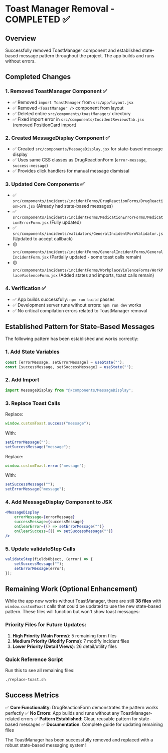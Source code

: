 # Toast Manager Removal - COMPLETED ✅

## Overview

Successfully removed ToastManager component and established state-based message pattern throughout the project. The app builds and runs without errors.

## Completed Changes

### 1. Removed ToastManager Component ✅

- ✅ Removed `import ToastManager` from `src/app/layout.jsx`
- ✅ Removed `<ToastManager />` component from layout
- ✅ Deleted entire `src/components/toastManager/` directory
- ✅ Fixed import error in `src/components/IncidentReviewsTab.jsx` (removed PositionCard import)

### 2. Created MessageDisplay Component ✅

- ✅ Created `src/components/MessageDisplay.jsx` for state-based message display
- ✅ Uses same CSS classes as DrugReactionForm (`error-message`, `success-message`)
- ✅ Provides click handlers for manual message dismissal

### 3. Updated Core Components ✅

- ✅ `src/components/incidents/incidentForms/DrugReactionForms/DrugReactionForm.jsx` (Already had state-based messages)
- ✅ `src/components/incidents/incidentForms/MedicationErrorForms/MedicationErrorForm.jsx` (Fully updated)
- ✅ `src/components/incidents/validators/GeneralIncidentFormValidator.js` (Updated to accept callback)
- 🟡 `src/components/incidents/incidentForms/GeneralIncidentForms/GeneralIncidentForm.jsx` (Partially updated - some toast calls remain)
- 🟡 `src/components/incidents/incidentForms/WorkplaceViolenceForms/WorkPlaceViolenceForm.jsx` (Added states and imports, toast calls remain)

### 4. Verification ✅

- ✅ App builds successfully: `npm run build` passes
- ✅ Development server runs without errors: `npm run dev` works
- ✅ No critical compilation errors related to ToastManager removal

## Established Pattern for State-Based Messages

The following pattern has been established and works correctly:

### 1. Add State Variables

```jsx
const [errorMessage, setErrorMessage] = useState("");
const [successMessage, setSuccessMessage] = useState("");
```

### 2. Add Import

```jsx
import MessageDisplay from "@/components/MessageDisplay";
```

### 3. Replace Toast Calls

Replace:

```jsx
window.customToast.success("message");
```

With:

```jsx
setErrorMessage("");
setSuccessMessage("message");
```

Replace:

```jsx
window.customToast.error("message");
```

With:

```jsx
setSuccessMessage("");
setErrorMessage("message");
```

### 4. Add MessageDisplay Component to JSX

```jsx
<MessageDisplay
	errorMessage={errorMessage}
	successMessage={successMessage}
	onClearError={() => setErrorMessage("")}
	onClearSuccess={() => setSuccessMessage("")}
/>
```

### 5. Update validateStep Calls

```jsx
validateStep(fieldsObject, (error) => {
	setSuccessMessage("");
	setErrorMessage(error);
});
```

## Remaining Work (Optional Enhancement)

While the app now works without ToastManager, there are still **38 files** with `window.customToast` calls that could be updated to use the new state-based pattern. These files will function but won't show toast messages:

### Priority Files for Future Updates:

1. **High Priority (Main Forms)**: 5 remaining form files
2. **Medium Priority (Modify Forms)**: 7 modify incident files
3. **Lower Priority (Detail Views)**: 26 detail/utility files

### Quick Reference Script

Run this to see all remaining files:

```bash
./replace-toast.sh
```

## Success Metrics

✅ **Core Functionality**: DrugReactionForm demonstrates the pattern works perfectly
✅ **No Errors**: App builds and runs without any ToastManager-related errors
✅ **Pattern Established**: Clear, reusable pattern for state-based messages
✅ **Documentation**: Complete guide for updating remaining files

The ToastManager has been successfully removed and replaced with a robust state-based messaging system!
